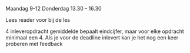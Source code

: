 Maandag 9-12
Donderdag 13.30 - 16.30

Lees reader voor bij de les

4 inleveropdracht gemiddelde bepaalt eindcijfer, maar voor elke opdracht minimaal een 4.
Als je voor de deadline inlevert kan je het nog een keer proberen met feedback


